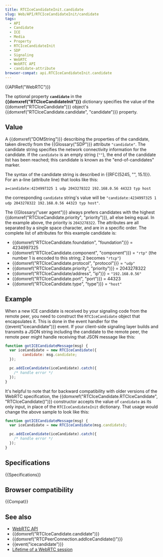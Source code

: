 ```yaml
---
title: RTCIceCandidateInit.candidate
slug: Web/API/RTCIceCandidateInit/candidate
tags:
  - API
  - Candidate
  - ICE
  - Media
  - Property
  - RTCIceCandidateInit
  - SDP
  - Signaling
  - WebRTC
  - WebRTC API
  - candidate-attribute
browser-compat: api.RTCIceCandidateInit.candidate
---
```

{{APIRef("WebRTC")}}

The optional property **`candidate`** in the **{{domxref("RTCIceCandidateInit")}}** dictionary specifies the value of the {{domxref("RTCIceCandidate")}} object's {{domxref("RTCIceCandidate.candidate", "candidate")}} property.

## Value

<!-- this is the value that would have been set in /en-US/docs/Web/API/RTCIceCandidate/candidate-->

A {{domxref("DOMString")}} describing the properties of the candidate, taken directly
from the {{Glossary("SDP")}} attribute `"candidate"`. The candidate string
specifies the network connectivity information for the candidate. If the
`candidate` is an empty string (`""`), the end of the candidate
list has been reached; this candidate is known as the "end-of-candidates" marker.

The syntax of the candidate string is described in {{RFC(5245, "", 15.1)}}. For an
a-line (attribute line) that looks like this:

    a=candidate:4234997325 1 udp 2043278322 192.168.0.56 44323 typ host

the corresponding `candidate` string's value will be
`"candidate:4234997325 1 udp 2043278322 192.168.0.56 44323 typ host"`.

The {{Glossary("user agent")}} always prefers candidates with the highest
{{domxref("RTCIceCandidate.priority", "priority")}}, all else being equal. In the
example above, the priority is `2043278322`. The attributes are all separated
by a single space character, and are in a specific order. The complete list of
attributes for this example candidate is:

- {{domxref("RTCIceCandidate.foundation", "foundation")}} = 4234997325
- {{domxref("RTCIceCandidate.component", "component")}} = `"rtp"` (the
  number 1 is encoded to this string; 2 becomes `"rtcp"`)
- {{domxref("RTCIceCandidate.protocol", "protocol")}} = `"udp"`
- {{domxref("RTCIceCandidate.priority", "priority")}} = 2043278322
- {{domxref("RTCIceCandidate/address", "ip")}} = `"192.168.0.56"`
- {{domxref("RTCIceCandidate.port", "port")}} = 44323
- {{domxref("RTCIceCandidate.type", "type")}} = `"host"`

## Example

When a new ICE candidate is received by your signaling code from the remote peer, you need to construct the `RTCIceCandidate` object that encapsulates it. This is done in the event handler for the {{event("icecandidate")}} event. If your client-side signaling layer builds and transmits a JSON string including the candidate to the remote peer, the remote peer might handle receiving that JSON message like this:

```js
function gotICECandidateMessage(msg) {
  var iceCandidate = new RTCIceCandidate({
        candidate: msg.candidate;
  });

  pc.addIceCandidate(iceCandidate).catch({
    /* handle error */
  });
}
```

It's helpful to note that for backward compatibility with older versions of the WebRTC specification, the {{domxref("RTCIceCandidate.RTCIceCandidate", "RTCIceCandidate()")}} constructor accepts the value of `candidate` as its only input, in place of the `RTCIceCandidateInit` dictionary. That usage would change the above sample to look like this:

```js
function gotICECandidateMessage(msg) {
  var iceCandidate = new RTCIceCandidate(msg.candidate);

  pc.addIceCandidate(iceCandidate).catch({
    /* handle error */
  });
}
```

## Specifications

{{Specifications}}

## Browser compatibility

{{Compat}}

## See also

- [WebRTC API](/en-US/docs/Web/API/WebRTC_API)
- {{domxref("RTCIceCandidate.candidate")}}
- {{domxref("RTCPeerConnection.addIceCandidate()")}}
- {{event("icecandidate")}}
- [Lifetime of a WebRTC session](/en-US/docs/Web/API/WebRTC_API/Session_lifetime)
